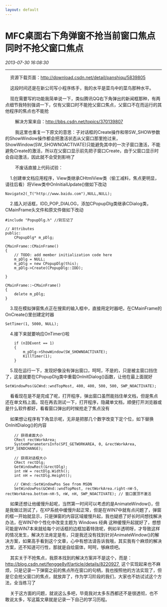 ```yaml
---
layout: default
---
```


# MFC桌面右下角弹窗不抢当前窗口焦点同时不抢父窗口焦点
_2013-07-30 16:08:30_

* * *

    资源下载页面：http://download.csdn.net/detail/panshiqu/5839805

    这段时间还是在新公司写小程序练手，我的水平是菜鸟中的菜鸟那种水平。

    现在需要写的功能我简单说一下，类似腾讯QQ右下角弹出的新闻框那种，有两点细节我特别强调一下，仅有父窗口时不能抢父窗口焦点，父窗口不在而运行的其他程序的焦点也不能抢

        解决方案来自：http://bbs.csdn.net/topics/370139807

        我这里也重复一下原文的意思：子对话框的Create操作和带SW_SHOW参数的ShowWindow操作都会把激活状态从父窗口那里抢过来，ShowWindow(SW_SHOWNOACTIVATE)只能避免其中的一次子窗口激活，不能避免Create的激活，所以在父窗口显示前先把子窗口Create，由于父窗口显示时会自动激活，因此就不会受到影响了

        不废话直接上代码试验：

    1.创建单文档应用程序，View类继承CHtmlView类（偷工减料，焦点更明显，请往后看）将View类中OnInitialUpdate()做如下改动

```
Navigate2(_T("http://www.baidu.com"),NULL,NULL);
```

    2.插入对话框，IDD_POP_DIALOG，添加CPopupDlg类继承CDialog类，CMainFrame头文件和原文件做如下改动

```
#include "PopupDlg.h" //别忘记了

// Attributes
public:
	CPopupDlg* m_pDlg;
```

```
CMainFrame::CMainFrame()
{
	// TODO: add member initialization code here
	m_pDlg = NULL;
	m_pDlg = new CPopupDlg(this);
	m_pDlg->Create(CPopupDlg::IDD);
	
}

CMainFrame::~CMainFrame()
{
	delete m_pDlg;
}
```

    3.现在模拟弹窗焦点正在搜索的输入框中，直接用定时器吧，在CMainFrame的OnCreate()里创建定时器

```
SetTimer(1, 5000, NULL);
```

    4.接下来就要响应OnTimer()啦

```
    if (nIDEvent == 1)
    {
        m_pDlg->ShowWindow(SW_SHOWNOACTIVATE);
        KillTimer(1);
    }
```

    5.现在运行一下，发现好像没有弹出窗口，呵呵，不是的，只是被主窗口挡住了，这是就要在CPopupDlg类中重载OnInitDialog()函数，让他在最上面就好

```
SetWindowPos(&CWnd::wndTopMost, 400, 400, 500, 500, SWP_NOACTIVATE);
```

    看看现在是不是完成了呢，打开程序，弹出窗口虽然能挡住单文档，但是焦点还在单文档上面。现在再去测试一下，打开程序，隐藏单文档，顺便打开浏览器或是什么软件都好，看看窗口弹出的时候抢走了焦点没有

    如果想让程序有下角显示呢，无非是把那几个数字改变下定个位，如下替换OnInitDialog()的内容

```
	// 获得桌面大小
	CRect rectWorkArea;
	SystemParametersInfo(SPI_GETWORKAREA, 0, &rectWorkArea, SPIF_SENDCHANGE);  

	// 获得对话框大小
	CRect rectDlg;
	GetWindowRect(&rectDlg);
	int nW = rectDlg.Width();
	int nH = rectDlg.Height();

	// CWnd::SetWindowPos See from MSDN
	SetWindowPos(&CWnd::wndTopMost, rectWorkArea.right-nW-5, rectWorkArea.bottom-nH-5, nW, nH, SWP_NOACTIVATE); // 窗口置顶不激活
```

    如果还想让他缓慢升起呢，当然第一时间可以考虑的是AnimateWindow()，但是我做过测试了，在XP系统中缓慢升起正常，但是在WIN7中就有点问题了，弹窗的框一开始就显示，只是弹窗的内容区域缓慢升起，我也疑惑了好长时间想找解决办法，在WIN7中个性化中改变主题为 Windows 经典 这种缓慢升起就好了，想想可能是WIN7本来就给每个对话框的边框加着特效呢，例如半透明呀，才导致这样的情况发生，解决方法肯定是有，只是我还没有找到针对AnimateWindow()的解决方案，如果高手看到这个文章，心中有想法请告诉我哦，其实我有个麻烦的解决方案，还不知道可行性，那就是自绘窗体，呵呵，够麻烦吧。

    其实关于不抢焦点，我原本找到的解决方案并不是这个，而是：http://blog.csdn.net/fengge8ylf/article/details/8220927  这个实现起来也不麻烦，只是记录一下弹窗之前的焦点所在窗口的句柄，我也按照他的方法实现了，但是它会抢父窗口的焦点，就放弃了，作为学习阶段的我们，大家也不妨试试这个方法，全当练习了

    关于这方面的问题，就说这么多吧，毕竟我对太多东西都还不是很透彻，也不敢说太多，写这篇文章就是记录一下自己的学习历程。

